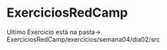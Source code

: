 # ExerciciosRedCamp

Ultimo Exercicio está na pasta-> ExerciciosRedCamp/exercicios/semana04/dia02/src